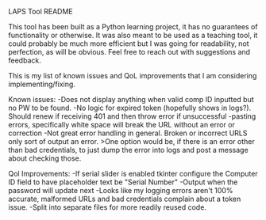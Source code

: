 LAPS Tool README

This tool has been built as a Python learning project, it has no guarantees of functionality or otherwise. It was also meant to be used as a teaching tool, it could probably be much more efficient but I was going for readability, not perfection, as will be obvious. Feel free to reach out with suggestions and feedback.

This is my list of known issues and QoL improvements that I am considering implementing/fixing. 

Known issues:
-Does not display anything when valid comp ID inputted but no PW to be found.
-No logic for expired token (hopefully shows in logs?). Should renew if receiving 401 and then throw error if unsuccessful
-pasting errors, specifically white space will break the URL without an error or correction
-Not great error handling in general. Broken or incorrect URLS only sort of output an error.
	>One option would be, if there is an error other than bad credentials, to just dump the error into logs and post a message about checking those.

Qol Improvements:
-If serial slider is enabled tkinter configure the Computer ID field to have placeholder text be "Serial Number"
-Output when the password will update next
-Looks like my logging errors aren't 100% accurate, malformed URLs and bad credentials complain about a token issue.
-Split into separate files for more readily reused code.
